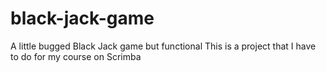 # black-jack-game
A little bugged Black Jack game but functional
This is a project that I have to do for my course on Scrimba
